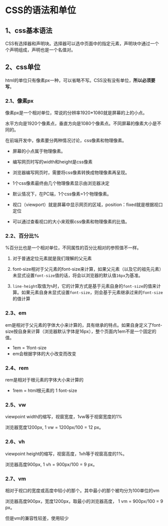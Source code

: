 # CSS的语法和单位

## 1、css基本语法

CSS有选择器和声明块。选择器可以选中页面中的指定元素，声明块中通过一个个声明组成，声明也是一个名值对。

## 2、css单位

html的单位只有像素px一种，可以省略不写。CSS没有没有单位，**所以必须要写**。

### 2.1、像素px

像素px是一个相对单位，常说的分辨率1920*1080就是屏幕的上的小点。

水平方向是1920个像素点，垂直方向是1080个像素点。不同屏幕的像素大小是不同的。

在前端开发中，像素要分两种情况讨论，css像素和物理像素。

- 屏幕的小点属于物理像素。

- 编写网页时写的width和height是css像素
- 浏览器编写网页时，需要将css像素转换成物理像素再呈现。
- 1个css像素最终由几个物理像素显示由浏览器决定
- 默认情况下，在PC端，1个css像素=1个物理像素。
- 视口（viewport）就是屏幕中显示网页的区域，position：fixed就是根据视口定位
- 可以通过查看视口的大小来观察css像素和物理像素的比值。

### 2.2、百分比%

%百分比也是一个相对单位，不同属性的百分比相对的参照值不一样。

1. 对于普通定位元素就是我们理解的父元素

2. font-size相对于父元素的font-size来计算，如果父元素（以及它的祖先元素）未显式设置`font-size`值的话，将会以浏览器的默认值`16px`为基准。

3. `line-height`取值为`%`时，它的计算方式是基于元素自身的`font-size`的值来计算。如果元素自身未显式设置`font-size`，则会基于元素继承过来的`font-size`的值计算

### 2.3、em

em是相对于父元素的字体大小来计算的，具有继承的特点。如果自身定义了font-size按自身来计算（浏览器默认字体是16px），整个页面内1em不是一个固定的值。

- 1em = 1font-size
- em会根据字体的大小改变而改变

### 2.4、rem

rem是相对于根元素的字体大小来计算的

- 1rem = html根元素的 1 font-size

### 2.5、vw

viewpoint width的缩写，视窗宽度，1vw等于视窗宽度的1%

浏览器宽度1200px, 1 vw = 1200px/100 = 12 px。

### 2.6、vh

viewpoint height的缩写，视窗高度，1vh等于视窗高度的1%。

浏览器高度900px, 1 vh = 900px/100 = 9 px。

### 2.7、vm

相对于视口的宽度或高度中较小的那个。其中最小的那个被均分为100单位的vm

浏览器高度900px，宽度1200px，取最小的浏览器高度， 1 vm = 900px/100 = 9 px。

但是vm的兼容性较差，使用较少

